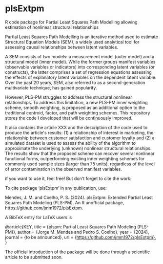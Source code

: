 # plsExtpm
R code package for Partial Least Squares Path Modelling allowing estimation of nonlinear structural relationships

Partial Least Squares Path Modelling is an iterative method used to estimate Structural Equation Models (SEM), a widely used analytical tool for assessing causal relationships between latent variables.

A SEM consists of two models: a measurement model (outer model) and a structural model (inner model). While the former groups manifest variables (observable variables or indicators) into corresponding latent variables (or constructs), the latter comprises a set of regression equations assessing the effects of explanatory latent variables on the dependent latent variable. Over the past 20 years, SEM, also referred to as a second-generation multivariate technique, has gained popularity.

However, PLS-PM struggles to address the structural nonlinear relationships. To address this limitation, a new PLS-PM inner weighting scheme, smooth weighting, is proposed as an additional option to the traditional centroid, factor, and path weighting schemes. This repository stores the code I developed that will be continuously improved.

It also contains the article XXX and the description of the code used to produce the article's results: (1) a relationship of interest in marketing, the relationship between customer satisfaction and customer loyalty and (2) a simulated dataset is used to assess the ability of the algorithm to approximate the underlying (unknown) nonlinear structural relationships. The results show that the proposed scheme can recover several nonlinear functional forms, outperforming existing inner weighting schemes for commonly used sample sizes (larger than 75 units), regardless of the level of error contamination in the observed manifest variables.

if you want to use it, feel free! But don't forget to cite the work:

To cite package ‘plsExtpm’ in any publication, use:

  Mendes, J. M. and Coelho, P. S. (2024). plsExtpm: Extended Partial Least Squares Path Modeling (PLS-PM). An R
  unofficial package, https://github.com/jmm1972/plsExtpm.

A BibTeX entry for LaTeX users is

  @article{KEY,
    title = {plspm: Partial Least Squares Path Modeling (PLS-PM)},
    author = {Jorge M. Mendes and Pedro S. Coelho},
    year = {2024},
    journal = {to be announced},
    url = {https://github.com/jmm1972/plsExtpm},
  }

The official introduction of the package will be done through a scientific article to be submitted soon.
